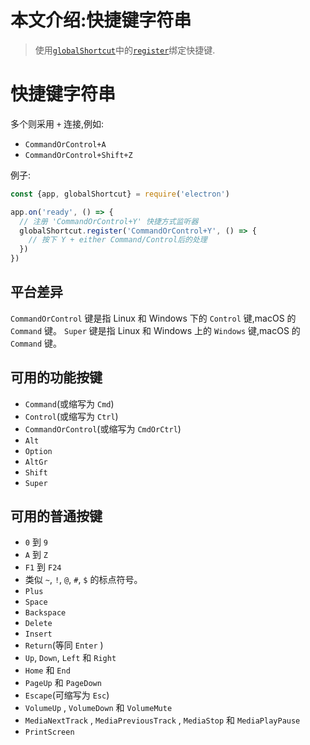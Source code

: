 # 本文介绍:快捷键字符串

>使用[`globalShortcut`](global-shortcut.md)中的[`register`](global-shortcut.md#globalshortcutregisteraccelerator-callback)绑定快捷键.

# 快捷键字符串

多个则采用 `+` 连接,例如:
* `CommandOrControl+A`
* `CommandOrControl+Shift+Z`

例子:

```JavaScript
const {app, globalShortcut} = require('electron')

app.on('ready', () => {
  // 注册 'CommandOrControl+Y' 快捷方式监听器
  globalShortcut.register('CommandOrControl+Y', () => {
    // 按下 Y + either Command/Control后的处理
  })
})
```
## 平台差异

 `CommandOrControl` 键是指 Linux 和 Windows 下的 `Control` 键,macOS 的 `Command` 键。
`Super` 键是指 Linux 和 Windows 上的 `Windows` 键,macOS 的 `Command` 键。

## 可用的功能按键

* `Command`(或缩写为 `Cmd`)
* `Control`(或缩写为 `Ctrl`)
* `CommandOrControl`(或缩写为 `CmdOrCtrl`)
* `Alt`
* `Option`
* `AltGr`
* `Shift`
* `Super`

## 可用的普通按键

* `0` 到 `9`
* `A` 到 `Z`
* `F1` 到 `F24`
* 类似 `~`,  `!`,  `@`,  `#`,  `$` 的标点符号。
* `Plus`
* `Space`
* `Backspace`
* `Delete`
* `Insert`
* `Return`(等同 `Enter` )
* `Up`,  `Down`,  `Left` 和 `Right`
* `Home` 和 `End`
* `PageUp` 和 `PageDown`
* `Escape`(可缩写为 `Esc`)
* `VolumeUp` ,  `VolumeDown`  和 `VolumeMute`
* `MediaNextTrack` ,  `MediaPreviousTrack` ,  `MediaStop`  和   `MediaPlayPause`
* `PrintScreen`
